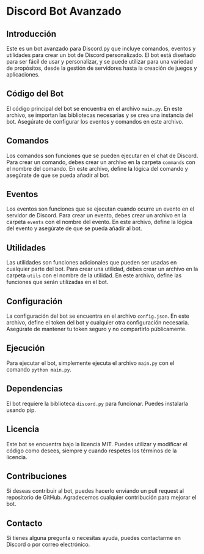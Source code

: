 # Discord Bot Avanzado

## Introducción

Este es un bot avanzado para Discord.py que incluye comandos, eventos y utilidades para crear un bot de Discord personalizado. El bot está diseñado para ser fácil de usar y personalizar, y se puede utilizar para una variedad de propósitos, desde la gestión de servidores hasta la creación de juegos y aplicaciones.

## Código del Bot

El código principal del bot se encuentra en el archivo `main.py`. En este archivo, se importan las bibliotecas necesarias y se crea una instancia del bot. Asegúrate de configurar los eventos y comandos en este archivo.

## Comandos

Los comandos son funciones que se pueden ejecutar en el chat de Discord. Para crear un comando, debes crear un archivo en la carpeta `commands` con el nombre del comando. En este archivo, define la lógica del comando y asegúrate de que se pueda añadir al bot.

## Eventos

Los eventos son funciones que se ejecutan cuando ocurre un evento en el servidor de Discord. Para crear un evento, debes crear un archivo en la carpeta `events` con el nombre del evento. En este archivo, define la lógica del evento y asegúrate de que se pueda añadir al bot.

## Utilidades

Las utilidades son funciones adicionales que pueden ser usadas en cualquier parte del bot. Para crear una utilidad, debes crear un archivo en la carpeta `utils` con el nombre de la utilidad. En este archivo, define las funciones que serán utilizadas en el bot.

## Configuración

La configuración del bot se encuentra en el archivo `config.json`. En este archivo, define el token del bot y cualquier otra configuración necesaria. Asegúrate de mantener tu token seguro y no compartirlo públicamente.

## Ejecución

Para ejecutar el bot, simplemente ejecuta el archivo `main.py` con el comando `python main.py`.

## Dependencias

El bot requiere la biblioteca `discord.py` para funcionar. Puedes instalarla usando pip.

## Licencia

Este bot se encuentra bajo la licencia MIT. Puedes utilizar y modificar el código como desees, siempre y cuando respetes los términos de la licencia.

## Contribuciones

Si deseas contribuir al bot, puedes hacerlo enviando un pull request al repositorio de GitHub. Agradecemos cualquier contribución para mejorar el bot.

## Contacto

Si tienes alguna pregunta o necesitas ayuda, puedes contactarme en Discord o por correo electrónico.
